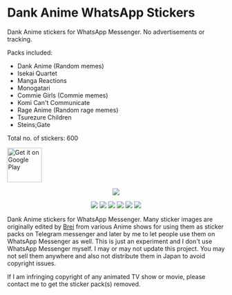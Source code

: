 # Dank Anime WhatsApp Stickers
Dank Anime stickers for WhatsApp Messenger. No advertisements or tracking.

Packs included:

* Dank Anime (Random memes)
* Isekai Quartet
* Manga Reactions
* Monogatari
* Commie Girls (Commie memes)
* Komi Can't Communicate
* Rage Anime (Random rage memes)
* Tsurezure Children
* Steins;Gate

Total no. of stickers: 600

[<img src="https://play.google.com/intl/en_us/badges/images/generic/en-play-badge.png" alt="Get it on Google Play" height=
"80">](https://play.google.com/store/apps/details?id=com.dynamicsoft.dankanimestickerswa)
<p align="center">
  <img src="https://lh3.googleusercontent.com/c1Bd_WxFwutAis_hFugKpTIIFC0vlUjy2IZhZrXlszYNbSU7DLw91h8-Otp69ca1D74=s180">
</p>

<p align="center">
  <img src="https://lh3.googleusercontent.com/oh6lCaXREVud6-ACVoECJydIo9NTCqFxhr4jmM0lDWLGreUkBqFmzPaV1RzYXKKJhl4=w1872-h923">
  <img src="https://lh3.googleusercontent.com/rbLbhKUezo9ogLqDDgjhCozJ2_wDgTtcU8ElNNrgLZXcavlsIkUNDQ-1gJfOeZ24eA=w1872-h923">
  <img src="https://lh3.googleusercontent.com/wzZXtt5rCY6uEGhp9HwTrsEfQlIWl5531DCB6p5IIhSOvPT6b8pWCXSiN_pHxz44CQ=w1872-h923">
  <img src="https://lh3.googleusercontent.com/6fzvlV_8nJXDP2xS9zcsjdpRDG7b1Jq9F6pFPYcGIvm1jW8HY2mZYuXTE_0aV9bX-A=w1872-h923">
  <img src="https://lh3.googleusercontent.com/z3XPibuEI5_3dx75gJ5i487eVexDfbkxY0gtuekCBuYPTjGSY3OCrMhyJoU-XhY5RwQ=w1872-h923">
  <img src="https://lh3.googleusercontent.com/qHO9kcO1wapaUx_UEMM3QgdswpqLvLKmCJccukNATTijHux_HvWdBLxpPlxRmrgczzUd=w1872-h923">
</p>

Dank Anime stickers for WhatsApp Messenger. Many sticker images are originally edited by [Brei](https://t.me/bourros) from various Anime shows for using them as sticker packs on Telegram messenger and later by me to let people use them on WhatsApp Messenger as well. This is just an experiment and I don't use WhatsApp Messenger myself. I may or may not update this project. You may not sell them anywhere and also not distribute them in Japan to avoid copyright issues.

If I am infringing copyright of any animated TV show or movie, please contact me to get the sticker pack(s) removed.